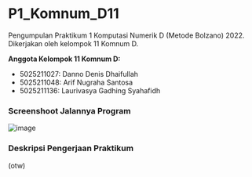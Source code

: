# P1_Komnum_D11
Pengumpulan Praktikum 1 Komputasi Numerik D (Metode Bolzano) 2022.
Dikerjakan oleh kelompok 11 Komnum D.

**Anggota Kelompok 11 Komnum D:**
* 5025211027: Danno Denis Dhaifullah
* 5025211048: Arif Nugraha Santosa
* 5025211136: Laurivasya Gadhing Syahafidh

### Screenshoot Jalannya Program
![image](https://user-images.githubusercontent.com/112613803/197846828-1b781579-f34a-4863-a8fb-e01218616e5a.png)

### Deskripsi Pengerjaan Praktikum
(otw)

